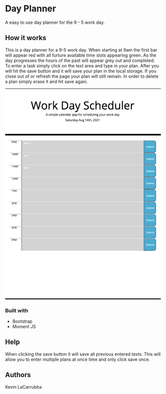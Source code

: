 # Day Planner

A easy to use day planner for the 9 - 5 work day.

## How it works

This is a day planner for a 9-5 work day. When starting at 9am the first bar will appear red with all furture available time slots appearing green. As the day progresses the hours of the past will appear grey out and completed. To enter a task simply click on the text area and type in your plan. After you will hit the save button and it will save your plan in the local storage. If you close out of or refresh the page your plan will still remain. In order to delete a plan simply erase it and hit save again. 

![Sample window display](./assets/images/sampledisplay.png)

### Built with

* Bootstrap
* Moment JS


## Help

When clicking the save button it will save all previous entered texts. This will allow you to enter multiple plans at once time and only click save once.

## Authors

Kevin LaCarrubba
